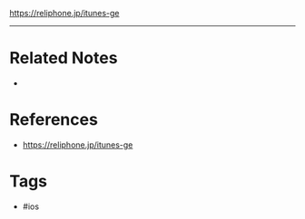 https://reliphone.jp/itunes-ge


----
# Related Notes
-

# References
- https://reliphone.jp/itunes-ge

# Tags
- #ios
